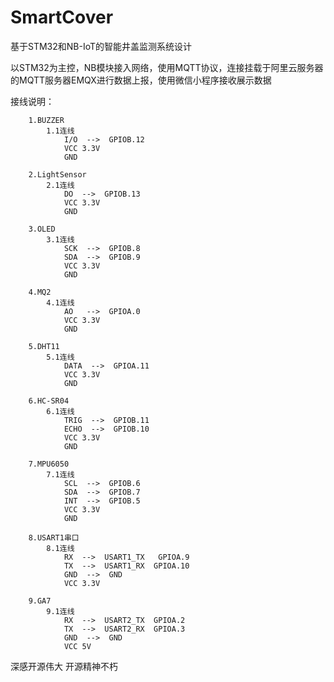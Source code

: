 
# SmartCover

  基于STM32和NB-IoT的智能井盖监测系统设计

  以STM32为主控，NB模块接入网络，使用MQTT协议，连接挂载于阿里云服务器的MQTT服务器EMQX进行数据上报，使用微信小程序接收展示数据

接线说明：

		1.BUZZER
			1.1连线
				I/O  -->  GPIOB.12
				VCC 3.3V
				GND 
		
		2.LightSensor
			2.1连线
				DO  -->  GPIOB.13
				VCC 3.3V
				GND 
		
		3.OLED
			3.1连线
				SCK  -->  GPIOB.8
				SDA  -->  GPIOB.9
				VCC 3.3V
				GND
		
		4.MQ2
			4.1连线
				AO   -->  GPIOA.0
				VCC 3.3V
				GND 
	
		5.DHT11
			5.1连线
				DATA  -->  GPIOA.11
				VCC 3.3V
				GND

		6.HC-SR04
			6.1连线
				TRIG  -->  GPIOB.11
				ECHO  -->  GPIOB.10
				VCC 3.3V
				GND

		7.MPU6050
			7.1连线
				SCL  -->  GPIOB.6
				SDA  -->  GPIOB.7
				INT  -->  GPIOB.5
				VCC 3.3V
				GND
	
		8.USART1串口
			8.1连线		
				RX  -->  USART1_TX   GPIOA.9
				TX  -->  USART1_RX	GPIOA.10
				GND  -->  GND
				VCC 3.3V

    	9.GA7
			9.1连线
				RX  -->  USART2_TX  GPIOA.2
				TX  -->  USART2_RX	GPIOA.3
				GND  -->  GND 
				VCC 5V
    
深感开源伟大 开源精神不朽
